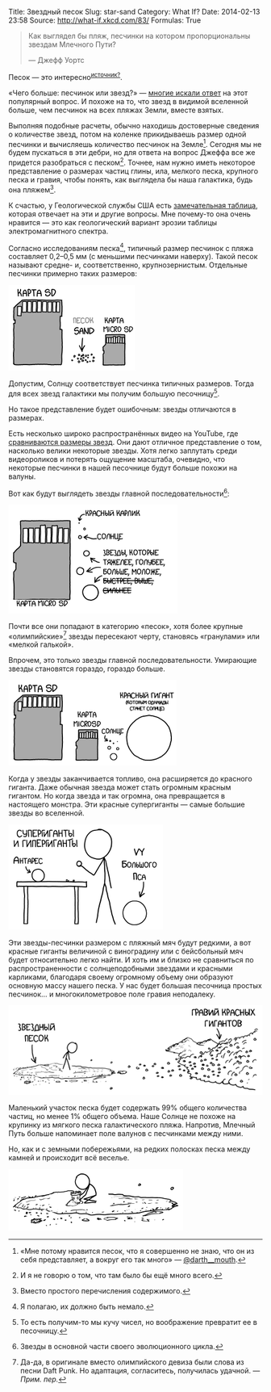 Title: Звездный песок
Slug: star-sand
Category: What If?
Date: 2014-02-13 23:58
Source: http://what-if.xkcd.com/83/
Formulas: True

> Как выглядел бы пляж, песчинки на котором пропорциональны звездам Млечного Пути?
>
> — Джефф Уортс

Песок — это интересно<sup>[источник?](http://chtoes.li)</sup>.

«Чего больше: песчинок или звезд?» — [многие искали ответ](https://www.google.com/search?q=песчинок+или+звезд) на этот популярный вопрос. И похоже на то, что звезд в видимой вселенной больше, чем песчинок на всех пляжах Земли, вместе взятых.

Выполняя подобные расчеты, обычно находишь достоверные сведения о количестве звезд, потом на коленке прикидываешь размер одной песчинки и вычисляешь количество песчинок на Земле[^1]. Сегодня мы не будем пускаться в эти дебри, но для ответа на вопрос Джеффа все же придется разобраться с песком[^2]. Точнее, нам нужно иметь некоторое представление о размерах частиц глины, ила, мелкого песка, крупного песка и гравия, чтобы понять, как выглядела бы наша галактика, будь она пляжем[^3].

[^1]: «Мне потому нравится песок, что я совершенно не знаю, что он из себя представляет, а вокруг его так много» — [@darth__mouth](https://twitter.com/darth__mouth/status/200707234840313856).
[^2]: И я не говорю о том, что там было бы ещё много всего.
[^3]: Вместо простого перечисления содержимого.

К счастью, у Геологической службы США есть [замечательная таблица](http://pubs.usgs.gov/of/2003/of03-001/htmldocs/images/chart.pdf), которая отвечает на эти и другие вопросы. Мне почему-то она очень нравится — это как геологический вариант эрозии таблицы электромагнитного спектра.

Согласно исследованиям песка[^4], типичный размер песчинок с пляжа составляет 0,2–0,5 мм (с меньшими песчинками наверху). Такой песок называют средне- и, соответственно, крупнозернистым. Отдельные песчинки примерно таких размеров:

[^4]: Я полагаю, их должно быть немало.

![](/uploads/083-star-sand/sand_sd_ru.png "(sandisk)")

Допустим, Солнцу соответствует песчинка типичных размеров. Тогда для всех звезд галактики мы получим большую песочницу[^5].

[^5]: То есть получим-то мы кучу чисел, но воображение превратит ее в песочницу.

Но такое представление будет ошибочным: звезды отличаются в размерах.

Есть несколько широко распространённых видео на YouTube, где [сравниваются размеры звезд](https://www.youtube.com/results?search_query=размеры+звезд). Они дают отличное представление о том, насколько велики некоторые звезды. Хотя легко заплутать среди видеороликов и потерять ощущение масштаба, очевидно, что некоторые песчинки в нашей песочнице будут больше похожи на валуны.

Вот как будут выглядеть звезды главной последовательности[^6]:

[^6]: Звезды в основной части своего эволюционного цикла.

![](/uploads/083-star-sand/sand_dwarfs_ru.png "Все эти звезды технически называются «карликами». Астрономы могли бы кое-чему научиться у простой номенклатуры геологов.")

Почти все они попадают в категорию «песок», хотя более крупные «олимпийские»[^7] звезды пересекают черту, становясь «гранулами» или «мелкой галькой».

[^7]: Да-да, в оригинале вместо олимпийского девиза были слова из песни Daft Punk. Но адаптация, согласитесь, получилась удачной. — _Прим. пер._

Впрочем, это только звезды главной последовательности. Умирающие звезды становятся гораздо, гораздо больше.

![](/uploads/083-star-sand/sand_red_ru.png "Они размером почти с SD-карту!")

Когда у звезды заканчивается топливо, она расширяется до красного гиганта. Даже обычная звезда может стать огромным красным гигантом. Но когда звезда и так огромна, она превращается в настоящего монстра. Эти красные супергиганты — самые большие звезды во вселенной.

![](/uploads/083-star-sand/sand_hyper_ru.png "У меня есть неясное ощущение, что я не должен был смотреть прямо на этот камень.")

Эти звезды-песчинки размером с пляжный мяч будут редкими, а вот красные гиганты величиной с виноградину или с бейсбольный мяч будет относительно легко найти. И хоть им и близко не сравниться по распространенности с солнцеподобными звездами и красными карликами, благодаря своему огромному объему они образуют основную массу нашего песка. У нас будет большая песочница простых песчинок… и многокилометровое поле гравия неподалеку.

![](/uploads/083-star-sand/sand_gravel_ru.png "Отстойный пляж.")

Маленький участок песка будет содержать 99% общего количества частиц, но менее 1% общего объема. Наше Солнце не похоже на крупинку из мягкого песка галактического пляжа. Напротив, Млечный Путь больше напоминает поле валунов с песчинками между ними.

Но, как и с земными побережьями, на редких полосках песка между камней и происходит всё веселье.

![](/uploads/083-star-sand/sand_castle.png "Просто на всякий случай: эта картинка не обновляется каждый час.")
